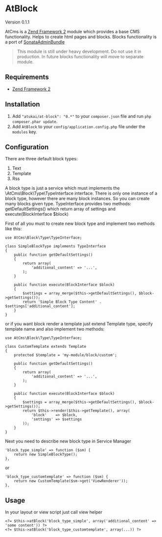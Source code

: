 # AtBlock

Version 0.1.1

AtCms is a [Zend Framework 2](http://framework.zend.com) module which provides a base CMS functionality.
Helps to create html pages and blocks. Blocks functionality is a port of [SonataAdminBundle](https://github.com/sonata-project/SonataBlockBundle)

>This module is still under heavy development. Do not use it in production. In future blocks functionality will
>move to separate module.

## Requirements

* [Zend Framework 2](https://github.com/zendframework/zf2)

## Installation

 1. Add `"atukai/at-block": "0.*"` to your `composer.json` file and run `php composer.phar update`.
 2. Add `AtBlock` to your `config/application.config.php` file under the `modules` key.

## Configuration

There are three default block types:

1. Text
2. Template
3. Rss

A block type is just a service which must implements the \AtCms\Block\Type\TypeInterface interface.
There is only one instance of a block type, however there are many block instances. So you can create many blocks
given type. TypeInterface provides two methods: getDefaultSettings() which return array of settings and
execute(BlockInterface $block)

First of all you must to create new block type and implement two methods like this:

```
use AtCms\Block\Type\TypeInterface;

class SimpleBlockType implements TypeInterface
{
    public function getDefaultSettings()
    {
        return array(
            'additional_content' => '...',
        );
    }

    public function execute(BlockInterface $block)
    {
        $settings = array_merge($this->getDefaultSettings(), $block->getSettings());
        return 'Simple Block Type Content' . $settings['additional_content'];
    }
}
```

or if you want block render a template just extend Template type, specify template name and
also implement two methods:

```
use AtCms\Block\Type\TypeInterface;

class CustomTemplate extends Template
{
    protected $template = 'my-module/block/custom';

    public function getDefaultSettings()
    {
        return array(
            'additional_content' => '...',
        );
    }

    public function execute(BlockInterface $block)
    {
        $settings = array_merge($this->getDefaultSettings(), $block->getSettings());
        return $this->render($this->getTemplate(), array(
            'block'    => $block,
            'settings' => $settings
        ));
    }
}
```

Next you need to describe new block type in Service Manager

```
'block_type_simple' => function ($sm) {
    return new SimpleBlockType();
},
```

or

```
'block_type_customtemplate' => function ($sm) {
    return new CustomTemplate($sm->get('ViewRenderer'));
},
```

## Usage

In your layout or view script just call view helper

```
<?= $this->atBlock('block_type_simple', array('additional_content' => 'some content')) ?>
<?= $this->atBlock('block_type_customtemplate', array(...)) ?>
```
